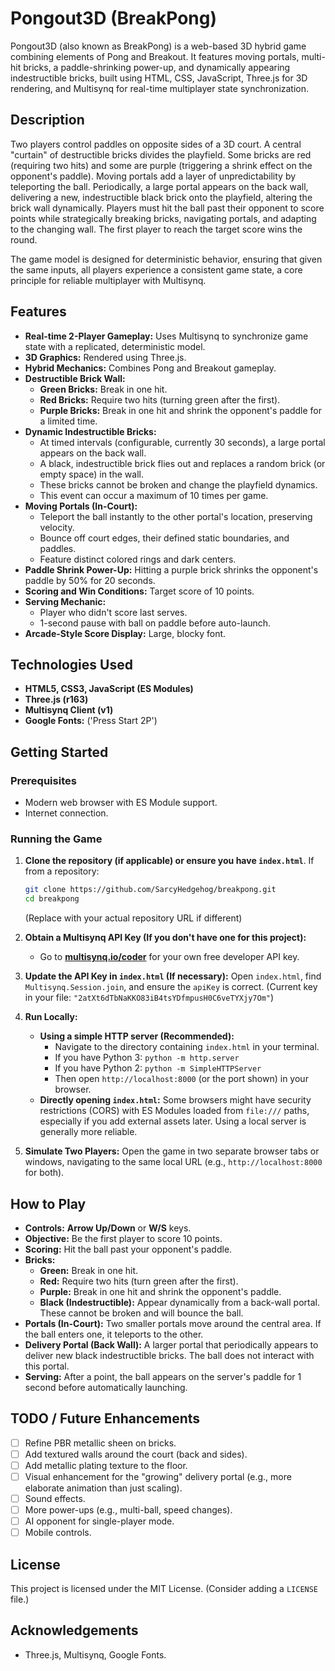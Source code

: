 # Pongout3D (BreakPong)

Pongout3D (also known as BreakPong) is a web-based 3D hybrid game combining elements of Pong and Breakout. It features moving portals, multi-hit bricks, a paddle-shrinking power-up, and dynamically appearing indestructible bricks, built using HTML, CSS, JavaScript, Three.js for 3D rendering, and Multisynq for real-time multiplayer state synchronization.

## Description

Two players control paddles on opposite sides of a 3D court. A central "curtain" of destructible bricks divides the playfield. Some bricks are red (requiring two hits) and some are purple (triggering a shrink effect on the opponent's paddle). Moving portals add a layer of unpredictability by teleporting the ball. Periodically, a large portal appears on the back wall, delivering a new, indestructible black brick onto the playfield, altering the brick wall dynamically. Players must hit the ball past their opponent to score points while strategically breaking bricks, navigating portals, and adapting to the changing wall. The first player to reach the target score wins the round.

The game model is designed for deterministic behavior, ensuring that given the same inputs, all players experience a consistent game state, a core principle for reliable multiplayer with Multisynq.

## Features

*   **Real-time 2-Player Gameplay:** Uses Multisynq to synchronize game state with a replicated, deterministic model.
*   **3D Graphics:** Rendered using Three.js.
*   **Hybrid Mechanics:** Combines Pong and Breakout gameplay.
*   **Destructible Brick Wall:**
    *   **Green Bricks:** Break in one hit.
    *   **Red Bricks:** Require two hits (turning green after the first).
    *   **Purple Bricks:** Break in one hit and shrink the opponent's paddle for a limited time.
*   **Dynamic Indestructible Bricks:**
    *   At timed intervals (configurable, currently 30 seconds), a large portal appears on the back wall.
    *   A black, indestructible brick flies out and replaces a random brick (or empty space) in the wall.
    *   These bricks cannot be broken and change the playfield dynamics.
    *   This event can occur a maximum of 10 times per game.
*   **Moving Portals (In-Court):**
    *   Teleport the ball instantly to the other portal's location, preserving velocity.
    *   Bounce off court edges, their defined static boundaries, and paddles.
    *   Feature distinct colored rings and dark centers.
*   **Paddle Shrink Power-Up:** Hitting a purple brick shrinks the opponent's paddle by 50% for 20 seconds.
*   **Scoring and Win Conditions:** Target score of 10 points.
*   **Serving Mechanic:**
    *   Player who didn't score last serves.
    *   1-second pause with ball on paddle before auto-launch.
*   **Arcade-Style Score Display:** Large, blocky font.

## Technologies Used

*   **HTML5, CSS3, JavaScript (ES Modules)**
*   **Three.js (r163)**
*   **Multisynq Client (v1)**
*   **Google Fonts:** ('Press Start 2P')

## Getting Started

### Prerequisites

*   Modern web browser with ES Module support.
*   Internet connection.

### Running the Game

1.  **Clone the repository (if applicable) or ensure you have `index.html`**.
    If from a repository:
    ```bash
    git clone https://github.com/SarcyHedgehog/breakpong.git 
    cd breakpong 
    ```
    (Replace with your actual repository URL if different)

2.  **Obtain a Multisynq API Key (If you don't have one for this project):**
    *   Go to **[multisynq.io/coder](https://multisynq.io/coder)** for your own free developer API key.

3.  **Update the API Key in `index.html` (If necessary):**
    Open `index.html`, find `Multisynq.Session.join`, and ensure the `apiKey` is correct.
    (Current key in your file: `"2atXt6dTbNaKKO83iB4tsYDfmpusH0C6veTYXjy7Om"`)

4.  **Run Locally:**
    *   **Using a simple HTTP server (Recommended):**
        *   Navigate to the directory containing `index.html` in your terminal.
        *   If you have Python 3: `python -m http.server`
        *   If you have Python 2: `python -m SimpleHTTPServer`
        *   Then open `http://localhost:8000` (or the port shown) in your browser.
    *   **Directly opening `index.html`:** Some browsers might have security restrictions (CORS) with ES Modules loaded from `file:///` paths, especially if you add external assets later. Using a local server is generally more reliable.

5.  **Simulate Two Players:** Open the game in two separate browser tabs or windows, navigating to the same local URL (e.g., `http://localhost:8000` for both).

## How to Play

*   **Controls:** **Arrow Up/Down** or **W/S** keys.
*   **Objective:** Be the first player to score 10 points.
*   **Scoring:** Hit the ball past your opponent's paddle.
*   **Bricks:**
    *   **Green:** Break in one hit.
    *   **Red:** Require two hits (turn green after the first).
    *   **Purple:** Break in one hit and shrink the opponent's paddle.
    *   **Black (Indestructible):** Appear dynamically from a back-wall portal. These cannot be broken and will bounce the ball.
*   **Portals (In-Court):** Two smaller portals move around the central area. If the ball enters one, it teleports to the other.
*   **Delivery Portal (Back Wall):** A larger portal that periodically appears to deliver new black indestructible bricks. The ball does not interact with this portal.
*   **Serving:** After a point, the ball appears on the server's paddle for 1 second before automatically launching.

## TODO / Future Enhancements

*   [ ] Refine PBR metallic sheen on bricks.
*   [ ] Add textured walls around the court (back and sides).
*   [ ] Add metallic plating texture to the floor.
*   [ ] Visual enhancement for the "growing" delivery portal (e.g., more elaborate animation than just scaling).
*   [ ] Sound effects.
*   [ ] More power-ups (e.g., multi-ball, speed changes).
*   [ ] AI opponent for single-player mode.
*   [ ] Mobile controls.

## License

This project is licensed under the MIT License. (Consider adding a `LICENSE` file.)

## Acknowledgements

*   Three.js, Multisynq, Google Fonts.